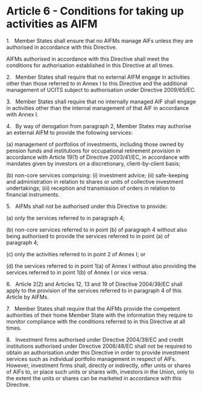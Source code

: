 # Article 6 - Conditions for taking up activities as AIFM


1.   Member States shall ensure that no AIFMs manage AIFs unless they are authorised in accordance with this Directive.

AIFMs authorised in accordance with this Directive shall meet the conditions for authorisation established in this Directive at all times.

2.   Member States shall require that no external AIFM engage in activities other than those referred to in Annex I to this Directive and the additional management of UCITS subject to authorisation under Directive 2009/65/EC.

3.   Member States shall require that no internally managed AIF shall engage in activities other than the internal management of that AIF in accordance with Annex I.

4.   By way of derogation from paragraph 2, Member States may authorise an external AIFM to provide the following services:

(a) management of portfolios of investments, including those owned by pension funds and institutions for occupational retirement provision in accordance with Article 19(1) of Directive 2003/41/EC, in accordance with mandates given by investors on a discretionary, client-by-client basis;

(b) non-core services comprising: (i) investment advice; (ii) safe-keeping and administration in relation to shares or units of collective investment undertakings; (iii) reception and transmission of orders in relation to financial instruments.

5.   AIFMs shall not be authorised under this Directive to provide:

(a) only the services referred to in paragraph 4;

(b) non-core services referred to in point (b) of paragraph 4 without also being authorised to provide the services referred to in point (a) of paragraph 4;

(c) only the activities referred to in point 2 of Annex I; or

(d) the services referred to in point 1(a) of Annex I without also providing the services referred to in point 1(b) of Annex I or vice versa.

6.   Article 2(2) and Articles 12, 13 and 19 of Directive 2004/39/EC shall apply to the provision of the services referred to in paragraph 4 of this Article by AIFMs.

7.   Member States shall require that the AIFMs provide the competent authorities of their home Member State with the information they require to monitor compliance with the conditions referred to in this Directive at all times.

8.   Investment firms authorised under Directive 2004/39/EC and credit institutions authorised under Directive 2006/48/EC shall not be required to obtain an authorisation under this Directive in order to provide investment services such as individual portfolio management in respect of AIFs. However, investment firms shall, directly or indirectly, offer units or shares of AIFs to, or place such units or shares with, investors in the Union, only to the extent the units or shares can be marketed in accordance with this Directive.
